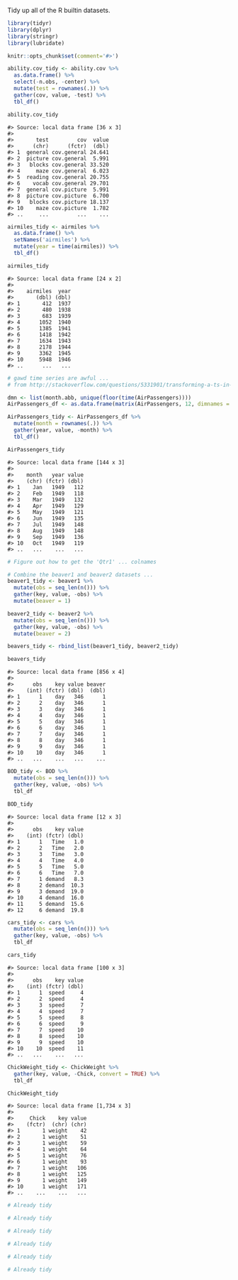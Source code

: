 Tidy up all of the R builtin datasets.

``` r
library(tidyr)
library(dplyr)
library(stringr)
library(lubridate)

knitr::opts_chunk$set(comment='#>')
```

``` r
ability.cov_tidy <- ability.cov %>%
  as.data.frame() %>%
  select(-n.obs, -center) %>%
  mutate(test = rownames(.)) %>%
  gather(cov, value, -test) %>%
  tbl_df()

ability.cov_tidy 
```

    #> Source: local data frame [36 x 3]
    #> 
    #>       test         cov  value
    #>      (chr)      (fctr)  (dbl)
    #> 1  general cov.general 24.641
    #> 2  picture cov.general  5.991
    #> 3   blocks cov.general 33.520
    #> 4     maze cov.general  6.023
    #> 5  reading cov.general 20.755
    #> 6    vocab cov.general 29.701
    #> 7  general cov.picture  5.991
    #> 8  picture cov.picture  6.700
    #> 9   blocks cov.picture 18.137
    #> 10    maze cov.picture  1.782
    #> ..     ...         ...    ...

``` r
airmiles_tidy <- airmiles %>%
  as.data.frame() %>%
  setNames('airmiles') %>%
  mutate(year = time(airmiles)) %>%
  tbl_df()

airmiles_tidy
```

    #> Source: local data frame [24 x 2]
    #> 
    #>    airmiles  year
    #>       (dbl) (dbl)
    #> 1       412  1937
    #> 2       480  1938
    #> 3       683  1939
    #> 4      1052  1940
    #> 5      1385  1941
    #> 6      1418  1942
    #> 7      1634  1943
    #> 8      2178  1944
    #> 9      3362  1945
    #> 10     5948  1946
    #> ..      ...   ...

``` r
# gawd time series are awful ...
# from http://stackoverflow.com/questions/5331901/transforming-a-ts-in-a-data-frame-and-back

dmn <- list(month.abb, unique(floor(time(AirPassengers))))
AirPassengers_df <- as.data.frame(matrix(AirPassengers, 12, dimnames = dmn))

AirPassengers_tidy <- AirPassengers_df %>%
  mutate(month = rownames(.)) %>%
  gather(year, value, -month) %>%
  tbl_df()

AirPassengers_tidy
```

    #> Source: local data frame [144 x 3]
    #> 
    #>    month   year value
    #>    (chr) (fctr) (dbl)
    #> 1    Jan   1949   112
    #> 2    Feb   1949   118
    #> 3    Mar   1949   132
    #> 4    Apr   1949   129
    #> 5    May   1949   121
    #> 6    Jun   1949   135
    #> 7    Jul   1949   148
    #> 8    Aug   1949   148
    #> 9    Sep   1949   136
    #> 10   Oct   1949   119
    #> ..   ...    ...   ...

``` r
# Figure out how to get the 'Qtr1' ... colnames
```

``` r
# Combine the beaver1 and beaver2 datasets ...
beaver1_tidy <- beaver1 %>%
  mutate(obs = seq_len(n())) %>%
  gather(key, value, -obs) %>%
  mutate(beaver = 1)

beaver2_tidy <- beaver2 %>%
  mutate(obs = seq_len(n())) %>%
  gather(key, value, -obs) %>%
  mutate(beaver = 2)

beavers_tidy <- rbind_list(beaver1_tidy, beaver2_tidy)

beavers_tidy
```

    #> Source: local data frame [856 x 4]
    #> 
    #>      obs    key value beaver
    #>    (int) (fctr) (dbl)  (dbl)
    #> 1      1    day   346      1
    #> 2      2    day   346      1
    #> 3      3    day   346      1
    #> 4      4    day   346      1
    #> 5      5    day   346      1
    #> 6      6    day   346      1
    #> 7      7    day   346      1
    #> 8      8    day   346      1
    #> 9      9    day   346      1
    #> 10    10    day   346      1
    #> ..   ...    ...   ...    ...

``` r
BOD_tidy <- BOD %>%
  mutate(obs = seq_len(n())) %>%
  gather(key, value, -obs) %>%
  tbl_df

BOD_tidy
```

    #> Source: local data frame [12 x 3]
    #> 
    #>      obs    key value
    #>    (int) (fctr) (dbl)
    #> 1      1   Time   1.0
    #> 2      2   Time   2.0
    #> 3      3   Time   3.0
    #> 4      4   Time   4.0
    #> 5      5   Time   5.0
    #> 6      6   Time   7.0
    #> 7      1 demand   8.3
    #> 8      2 demand  10.3
    #> 9      3 demand  19.0
    #> 10     4 demand  16.0
    #> 11     5 demand  15.6
    #> 12     6 demand  19.8

``` r
cars_tidy <- cars %>%
  mutate(obs = seq_len(n())) %>%
  gather(key, value, -obs) %>%
  tbl_df

cars_tidy
```

    #> Source: local data frame [100 x 3]
    #> 
    #>      obs    key value
    #>    (int) (fctr) (dbl)
    #> 1      1  speed     4
    #> 2      2  speed     4
    #> 3      3  speed     7
    #> 4      4  speed     7
    #> 5      5  speed     8
    #> 6      6  speed     9
    #> 7      7  speed    10
    #> 8      8  speed    10
    #> 9      9  speed    10
    #> 10    10  speed    11
    #> ..   ...    ...   ...

``` r
ChickWeight_tidy <- ChickWeight %>%
  gather(key, value, -Chick, convert = TRUE) %>%
  tbl_df

ChickWeight_tidy
```

    #> Source: local data frame [1,734 x 3]
    #> 
    #>     Chick    key value
    #>    (fctr)  (chr) (chr)
    #> 1       1 weight    42
    #> 2       1 weight    51
    #> 3       1 weight    59
    #> 4       1 weight    64
    #> 5       1 weight    76
    #> 6       1 weight    93
    #> 7       1 weight   106
    #> 8       1 weight   125
    #> 9       1 weight   149
    #> 10      1 weight   171
    #> ..    ...    ...   ...

``` r
# Already tidy
```

``` r
# Already tidy
```

``` r
# Already tidy
```

``` r
# Already tidy
```

``` r
# Already tidy
```

``` r
# Already tidy
```
